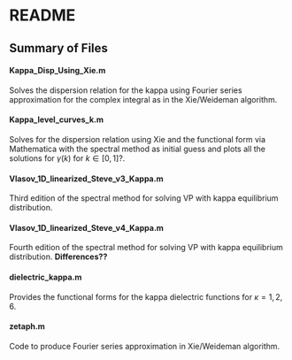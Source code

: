 # README

## Summary of Files
#### Kappa_Disp_Using_Xie.m
Solves the dispersion relation for the kappa using Fourier series approximation for the complex integral as in the Xie/Weideman algorithm.

#### Kappa_level_curves_k.m
Solves for the dispersion relation using Xie and the functional form via Mathematica with the spectral method as initial guess and plots all the solutions for $\gamma(k)$ for $k\in[0,1]$?.

#### Vlasov_1D_linearized_Steve_v3_Kappa.m
Third edition of the spectral method for solving VP with kappa equilibrium distribution.

#### Vlasov_1D_linearized_Steve_v4_Kappa.m
Fourth edition of the spectral method for solving VP with kappa equilibrium distribution. **Differences??**

#### dielectric_kappa.m
Provides the functional forms for the kappa dielectric functions for $\kappa=1,2,6$.

#### zetaph.m
Code to produce Fourier series approximation in Xie/Weideman algorithm.

